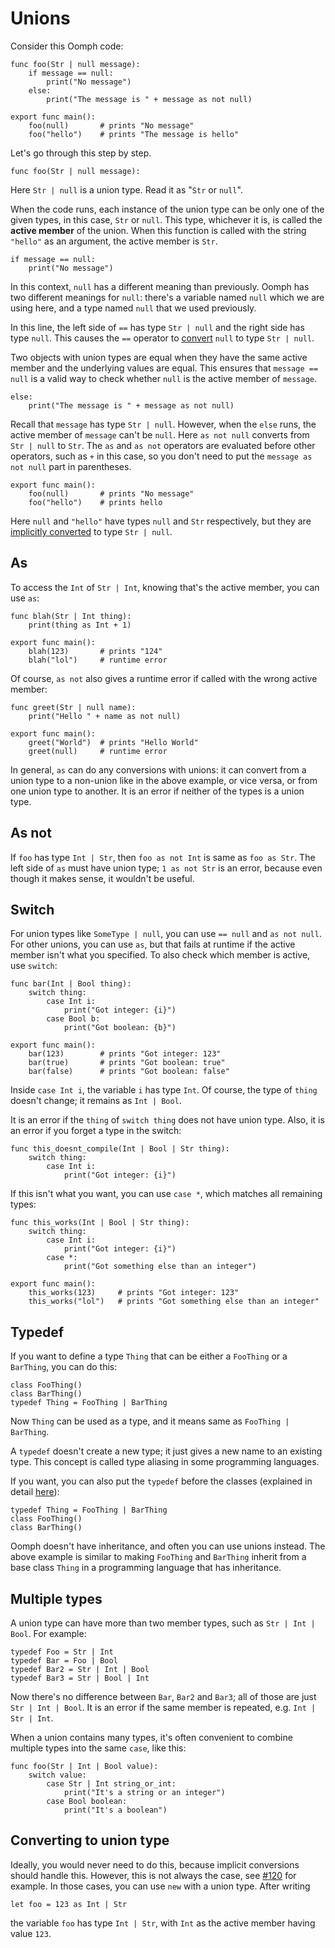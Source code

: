 # Unions

Consider this Oomph code:

    func foo(Str | null message):
        if message == null:
            print("No message")
        else:
            print("The message is " + message as not null)

    export func main():
        foo(null)       # prints "No message"
        foo("hello")    # prints "The message is hello"

Let's go through this step by step.

    func foo(Str | null message):

Here `Str | null` is a union type. Read it as "`Str` or `null`".

When the code runs, each instance of the union type can be only one of the given types,
in this case, `Str` or `null`.
This type, whichever it is, is called the **active member** of the union.
When this function is called with the string `"hello"` as an argument,
the active member is `Str`.

    if message == null:
        print("No message")

In this context, `null` has a different meaning than previously.
Oomph has two different meanings for `null`:
there's a variable named `null` which we are using here,
and a type named `null` that we used previously.

In this line, the left side of `==` has type `Str | null` and the right side has type `null`.
This causes the `==` operator to [convert](implicit-conversions.md) `null` to type `Str | null`.

Two objects with union types are equal when they have the same active member
and the underlying values are equal.
This ensures that `message == null` is a valid way to check
whether `null` is the active member of `message`.

    else:
        print("The message is " + message as not null)

Recall that `message` has type `Str | null`.
However, when the `else` runs, the active member of `message` can't be `null`.
Here `as not null` converts from `Str | null` to `Str`.
The `as` and `as not` operators are evaluated before other operators, such as `+` in this case,
so you don't need to put the `message as not null` part in parentheses.

    export func main():
        foo(null)       # prints "No message"
        foo("hello")    # prints hello

Here `null` and `"hello"` have types `null` and `Str` respectively,
but they are [implicitly converted](implicit-conversions.md) to type `Str | null`.


## As

To access the `Int` of `Str | Int`, knowing that's the active member, you can use `as`:

    func blah(Str | Int thing):
        print(thing as Int + 1)

    export func main():
        blah(123)       # prints "124"
        blah("lol")     # runtime error

Of course, `as not` also gives a runtime error if called with the wrong active member:

    func greet(Str | null name):
        print("Hello " + name as not null)

    export func main():
        greet("World")  # prints "Hello World"
        greet(null)     # runtime error

In general, `as` can do any conversions with unions:
it can convert from a union type to a non-union like in the above example,
or vice versa, or from one union type to another.
It is an error if neither of the types is a union type.


## As not

If `foo` has type `Int | Str`, then `foo as not Int` is same as `foo as Str`.
The left side of `as` must have union type; `1 as not Str` is an error,
because even though it makes sense, it wouldn't be useful.


## Switch

For union types like `SomeType | null`, you can use `== null` and `as not null`.
For other unions, you can use `as`, but that fails at runtime
if the active member isn't what you specified.
To also check which member is active, use `switch`:

    func bar(Int | Bool thing):
        switch thing:
            case Int i:
                print("Got integer: {i}")
            case Bool b:
                print("Got boolean: {b}")

    export func main():
        bar(123)        # prints "Got integer: 123"
        bar(true)       # prints "Got boolean: true"
        bar(false)      # prints "Got boolean: false"

Inside `case Int i`, the variable `i` has type `Int`.
Of course, the type of `thing` doesn't change; it remains as `Int | Bool`.

It is an error if the `thing` of `switch thing` does not have union type.
Also, it is an error if you forget a type in the switch:

    func this_doesnt_compile(Int | Bool | Str thing):
        switch thing:
            case Int i:
                print("Got integer: {i}")

If this isn't what you want, you can use `case *`, which matches all remaining types:

    func this_works(Int | Bool | Str thing):
        switch thing:
            case Int i:
                print("Got integer: {i}")
            case *:
                print("Got something else than an integer")

    export func main():
        this_works(123)     # prints "Got integer: 123"
        this_works("lol")   # prints "Got something else than an integer"


## Typedef

If you want to define a type `Thing` that can be either a `FooThing` or a `BarThing`,
you can do this:

    class FooThing()
    class BarThing()
    typedef Thing = FooThing | BarThing

Now `Thing` can be used as a type, and it means same as `FooThing | BarThing`.

A `typedef` doesn't create a new type; it just gives a new name to an existing type.
This concept is called type aliasing in some programming languages.

If you want, you can also put the `typedef` before the classes (explained in detail
[here](syntax.md#order-of-toplevel-declarations)):

    typedef Thing = FooThing | BarThing
    class FooThing()
    class BarThing()

Oomph doesn't have inheritance, and often you can use unions instead.
The above example is similar to making `FooThing` and `BarThing`
inherit from a base class `Thing` in a programming language that has inheritance.


## Multiple types

A union type can have more than two member types, such as `Str | Int | Bool`. For example:

    typedef Foo = Str | Int
    typedef Bar = Foo | Bool
    typedef Bar2 = Str | Int | Bool
    typedef Bar3 = Str | Bool | Int

Now there's no difference between `Bar`, `Bar2` and `Bar3`;
all of those are just `Str | Int | Bool`.
It is an error if the same member is repeated, e.g. `Int | Str | Int`.

When a union contains many types, it's often convenient to
combine multiple types into the same `case`, like this:

    func foo(Str | Int | Bool value):
        switch value:
            case Str | Int string_or_int:
                print("It's a string or an integer")
            case Bool boolean:
                print("It's a boolean")


## Converting to union type

Ideally, you would never need to do this, because implicit conversions should handle this.
However, this is not always the case,
see [#120](https://github.com/Akuli/oomph/issues/120) for example.
In those cases, you can use `new` with a union type. After writing

    let foo = 123 as Int | Str

the variable `foo` has type `Int | Str`, with `Int` as the active member having value `123`.
